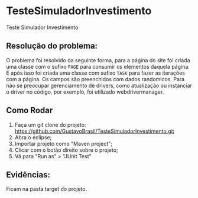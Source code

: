 # TesteSimuladorInvestimento
Teste Simulador Investimento

## Resolução do problema:

O problema foi resolvido da seguinte forma, para a página do site foi criada uma classe com o sufixo `PAGE` para consumir os elementos daquela página. E após isso foi criada uma classe com sufixo `TASK` para fazer as iterações com a página.
Os campos são preenchidos com dados randomicos.
Para não se preocupar gerenciamento de drivers, como atualização ou instanciar o driver no código, por exemplo, foi utilizado webdrivermanager.

## Como Rodar

1. Faça um git clone do projeto: https://github.com/GustavoBrasil/TesteSimuladorInvestimento.git
2. Abra o eclipse;
3. Importar projeto como "Maven project";
4. Clicar com o botão direito sobre o projeto;
5. Vá para "Run as" > "JUnit Test"

## Evidências:

Ficam na pasta target do projeto.
